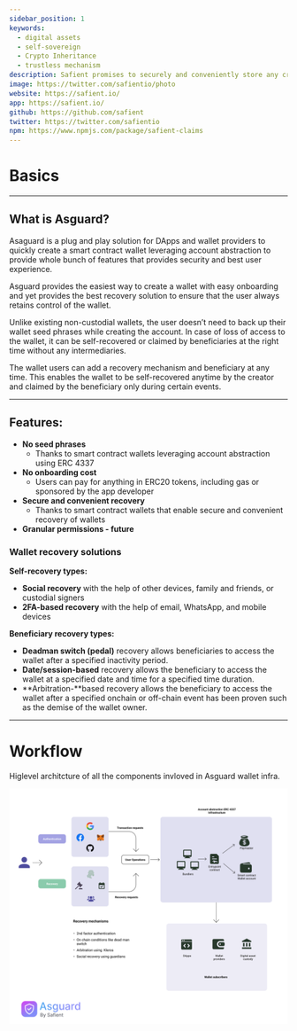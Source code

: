 ```yaml
---
sidebar_position: 1
keywords:
  - digital assets
  - self-sovereign
  - Crypto Inheritance
  - trustless mechanism
description: Safient promises to securely and conveniently store any critical information that is needed to access and recover the assets in case of any tragic events. Safient also provides a trustless yet safe way to transfer and inherit the assets by close ones whenever such an unfortunate scenario occurs
image: https://twitter.com/safientio/photo
website: https://safient.io/
app: https://safient.io/
github: https://github.com/safient
twitter: https://twitter.com/safientio
npm: https://www.npmjs.com/package/safient-claims
---
```


# Basics


---
## What is Asguard?

Asaguard is a plug and play solution for DApps and wallet providers to quickly create a smart contract wallet leveraging account abstraction to provide whole bunch of features that provides security and best user experience.

Asguard provides the easiest way to create a wallet with easy onboarding and yet provides the best recovery solution to ensure that the user always retains control of the wallet.

Unlike existing non-custodial wallets, the user doesn’t need to back up their wallet seed phrases while creating the account. In case of loss of access to the wallet, it can be self-recovered or claimed by beneficiaries at the right time without any intermediaries. 

The wallet users can add a recovery mechanism and beneficiary at any time. This enables the wallet to be self-recovered anytime by the creator and claimed by the beneficiary only during certain events.

---

## Features:


- **No seed phrases**
    - Thanks to smart contract wallets leveraging account abstraction using ERC 4337
- **No onboarding cost**
    - Users can pay for anything in ERC20 tokens, including gas or sponsored by the app developer
- **Secure and convenient recovery**
    - Thanks to smart contract wallets that enable secure and convenient recovery of wallets
- **Granular permissions - future**

### Wallet recovery solutions

**Self-recovery types:**

- **Social recovery** with the help of other devices, family and friends, or custodial signers
- **2FA-based recovery** with the help of email, WhatsApp, and mobile devices

**Beneficiary recovery types:**

- **Deadman switch (pedal)** recovery allows beneficiaries to access the wallet after a specified inactivity period.
- **Date/session-based** recovery allows the beneficiary to access the wallet at a specified date and time for a specified time duration.
- **Arbitration-**based recovery allows the beneficiary to access the wallet after a specified onchain or off-chain event has been proven such as the demise of the wallet owner.

---

# Workflow

Higlevel architcture of all the components invloved in Asguard wallet infra.

![](/img/architecture.png)